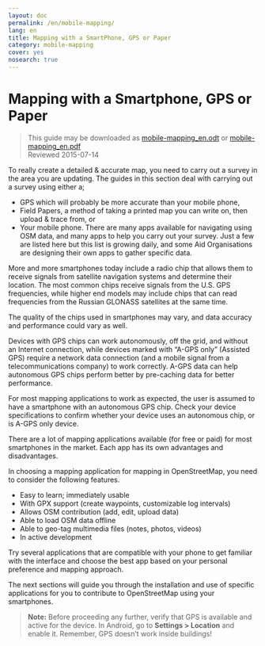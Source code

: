 ```yaml
---
layout: doc
permalink: /en/mobile-mapping/
lang: en
title: Mapping with a SmartPhone, GPS or Paper
category: mobile-mapping
cover: yes
nosearch: true
---
```


Mapping with a Smartphone, GPS or Paper
=============================

> This guide may be downloaded as [mobile-mapping_en.odt](/files/mobile-mapping_en.odt) or [mobile-mapping_en.pdf](/files/mobile-mapping_en.pdf)  
> Reviewed 2015-07-14  

To really create a detailed & accurate map, you need to carry out a survey in the area you are updating. The guides in this section deal with  carrying out a survey using either a;  

-  GPS  which will probably be more accurate than your mobile phone,
-  Field Papers, a method of taking a printed map you can write on, then upload & trace from, or
-  Your mobile phone. There are many apps available for navigating using OSM data, and many apps to help you carry out your survey. Just a few are listed here but this list is growing daily, and some Aid Organisations are designing their own apps to gather specific data.  

More and more smartphones today include a radio chip that allows them to
receive signals from satellite navigation systems and determine their
location. The most common chips receive signals from the U.S. GPS
frequencies, while higher end models may include chips that can read
frequencies from the Russian GLONASS satellites at the same time.

The quality of the chips used in smartphones may vary, and data accuracy
and performance could vary as well.

Devices with GPS chips can work autonomously, off the grid, and without
an Internet connection, while devices marked with “A-GPS only” (Assisted
GPS) require a network data connection (and a mobile signal from a
telecommunications company) to work correctly. A-GPS data can help
autonomous GPS chips perform better by pre-caching data for better
performance.

For most mapping applications to work as expected, the user is assumed
to have a smartphone with an autonomous GPS chip. Check your device
specifications to confirm whether your device uses an autonomous chip,
or is A-GPS only device.

There are a lot of mapping applications available (for free or paid) for
most smartphones in the market. Each app has its own advantages and
disadvantages.

In choosing a mapping application for mapping in OpenStreetMap, you need
to consider the following features.

-   Easy to learn; immediately usable
-   With GPX support (create waypoints, customizable log intervals)
-   Allows OSM contribution (add, edit, upload data)
-   Able to load OSM data offline
-   Able to geo-tag multimedia files (notes, photos, videos)
-   In active development

Try several applications that are compatible with your phone to get
familiar with the interface and choose the best app based on your
personal preference and mapping approach.

<!-- Commenting for now since tables doesn't look very nice!

Recommended Applications for Smartphones / PDAs
-----------------------------------------------------

| Application      | Usage  | Android  | Blackberry | iOS     | Windows |
| ---------------- | :----: | :------: | :--------: | :-----: | :-----: |
| Geopaparazzi     | m      | O        |            |         |         |
| GPS Essentials   | m      | O        |            |         |         |
| MapZen           | m:p    | O        |            | O       |         |
| Open GPS Tracker | m      | O        |            |         |         |
| OruxMaps         | m      | O        |            |         |         |
| OSMAnd           | m:n:p  | O        | O          | D       |         |
| OSMTracker       | m      | O        |            |         | O       |
| Vespucci         | m:f    | O        |            |         |         |

O - supported, D - under development, m - mapping, n - navigation, p - POI editor, f - full editor

-->

The next sections will guide you through the installation and use of specific applications
for you to contribute to OpenStreetMap using your smartphones.

>   **Note:** Before proceeding any further, verify that GPS is available and
>   active for the device. In Android, go to **Settings \> Location** and enable it.
>   Remember, GPS doesn’t work inside buildings!

